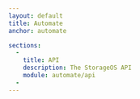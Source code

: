 ```yaml
---
layout: default
title: Automate
anchor: automate

sections:
  -
    title: API
    description: The StorageOS API
    module: automate/api
  -
---
```

